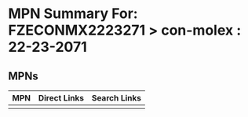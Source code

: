 



# MPN Summary For: FZECONMX2223271 > con-molex : 22-23-2071

## MPNs
  

|MPN|Direct Links|Search Links|
| :--- | :--- | :--- |
||||
